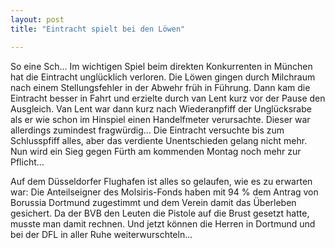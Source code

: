 ```yaml
---
layout: post
title: "Eintracht spielt bei den Löwen"

---
```


So eine Sch... Im wichtigen Spiel beim direkten Konkurrenten in München hat die Eintracht unglücklich verloren. Die Löwen gingen durch Milchraum nach einem Stellungsfehler in der Abwehr früh in Führung. Dann kam die Eintracht besser in Fahrt und erzielte durch van Lent kurz vor der Pause den Ausgleich. Van Lent war dann kurz nach Wiederanpfiff der Unglücksrabe als er wie schon im Hinspiel einen Handelfmeter verursachte. Dieser war allerdings zumindest fragwürdig... Die Eintracht versuchte bis zum Schlusspfiff alles, aber das verdiente Unentschieden gelang nicht mehr. Nun wird ein Sieg gegen Fürth am kommenden Montag noch mehr zur Pflicht...

Auf dem Düsseldorfer Flughafen ist alles so gelaufen, wie es zu erwarten war: Die Anteilseigner des Molsiris-Fonds haben mit 94 % dem Antrag von Borussia Dortmund zugestimmt und dem Verein damit das Überleben gesichert. Da der BVB den Leuten die Pistole auf die Brust gesetzt hatte, musste man damit rechnen. Und jetzt können die Herren in Dortmund und bei der DFL in aller Ruhe weiterwurschteln...
